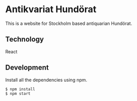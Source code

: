 # Antikvariat Hundörat
This is a website for Stockholm based antiquarian Hundörat.

## Technology
React

## Development
Install all the dependencies using npm.

```
$ npm install
$ npm start
```